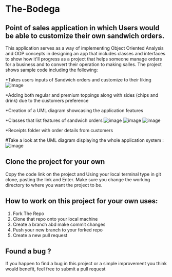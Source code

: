 # The-Bodega
## Point of sales application in which Users would be able to customize their own sandwich orders.

This application serves as a way of implementing Object Oriented Analysis and OOP concepts in designing an app that includes classes and interfaces to show how it'll progress as a project that helps someone manage orders for a business and to convert their operation to making salles. The project shows sample code including the following:

*Takes users inputs of Sandwich orders and customize to their liking ![image](https://github.com/Chrisescano/The-Bodega/assets/147072859/999e67a1-4b26-4faf-b763-15d386eedfc5)


*Adding both regular and premium toppings along with sides (chips and drink) due to the customers preference

*Creation of a UML diagram showcasing the application features

*Classes that list features of sandwich orders ![image](https://github.com/Chrisescano/The-Bodega/assets/147072859/87d8e91b-4f1d-44eb-960f-8332955875d9)
![image](https://github.com/Chrisescano/The-Bodega/assets/147072859/b1398bfc-5ed5-4544-acfa-4f7682830b77) ![image](https://github.com/Chrisescano/The-Bodega/assets/147072859/51efa3e6-47c5-496f-be80-f89e5394a809)



*Receipts folder with order details from customers

#Take a look at the UML diagram displaying the whole application system : ![image](https://github.com/Chrisescano/The-Bodega/assets/147072859/d7ad6f64-5c97-4421-8e2b-8c959b5e4d88)


## Clone the project for your own
Copy the code link on the project and Using your local terminal type in git clone, pasting the link and Enter. Make sure you change the working directory to where you want the project to be. 

## How to work on this project for your own uses:
1. Fork The Repo
2. Clone that repo onto your local machine
3. Create a branch abd make commit changes
4. Push your new branch to your forked repo
5. Create a new pull request

## Found a bug ?
If you happen to find a bug in this project  or a simple improvement you think would benefit, feel free to submit a pull request

